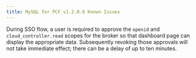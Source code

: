 ```yaml
---
title: MySQL for PCF v1.2.0.0 Known Issues
---
```


During SSO flow, a user is required to approve the `openid` and `cloud_controller.read` scopes for the broker so that dashboard page can display the appropriate data. Subsequently revoking those approvals will not take immediate effect; there can be a delay of up to ten minutes.
